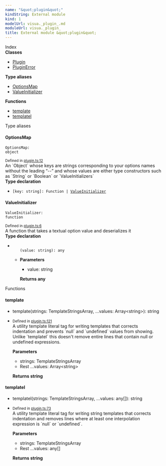 ```yaml
---
name: "&quot;plugin&quot;"
kindString: External module
kind: 1
modelUrl: visua._plugin_.md
moduleUrl: visua._plugin_
title: External module &quot;plugin&quot;
---
```








<section >
<div class="lead pb-2">Index</div>
<section class="tsd-panel tsd-index-panel">
<div class="tsd-index-content">
<section class="tsd-index-section ">
<strong>Classes</strong>
<ul>
<li class=""><a href=".visua._plugin_.plugin/" class="tsd-kind-icon">Plugin</a></li>
<li class=""><a href=".visua._plugin_.pluginerror/" class="tsd-kind-icon">Plugin<wbr>Error</a></li>
</ul>
</section>
<section class="tsd-index-section ">
<strong>Type aliases</strong>
<ul>
<li class=""><a href=".visua._plugin_/#optionsmap" class="tsd-kind-icon">Options<wbr>Map</a></li>
<li class=""><a href=".visua._plugin_/#valueinitializer" class="tsd-kind-icon">Value<wbr>Initializer</a></li>
</ul>
</section>
<section class="tsd-index-section ">
<strong>Functions</strong>
<ul>
<li class=""><a href=".visua._plugin_/#template" class="tsd-kind-icon">template</a></li>
<li class=""><a href=".visua._plugin_/#templatel" class="tsd-kind-icon">templatel</a></li>
</ul>
</section>
</div>
</section>
</section>
<section>
<div class="lead">Type aliases</div>
<section class="pb-4 pt-2 ">
<div class="d-flex flex-row">

<h4 id="optionsmap">Options<wbr>Map</h4>
</div>

<code class="tsd-signature tsd-kind-icon">Options<wbr>Map<span class="tsd-signature-symbol">:</span> <span class="tsd-signature-type">object</span></code>

<aside class="tsd-sources pb-2">
<div class="d-flex flex-column">
<small class="text-muted">Defined in <a href="https://github.com/umbopepato/visua/blob/dbefde1/src/plugin.ts#L12">plugin.ts:12</a></small>
</div>
</aside>
<div class="pt-1 tsd-comment">
<div markdown="1">
An `Object` whose keys are strings corresponding to your options names without the leading “--” and whose values
are either type constructors such as `String` or `Boolean` or `ValueInitializers`
</div>
</div>


<div class="tsd-type-declaration">
<strong>Type declaration</strong>
<ul class="tsd-parameters">
<li class="tsd-parameter-index-signature">
<code><span class="tsd-signature-symbol">[</span>key: <span class="tsd-signature-type">string</span><span class="tsd-signature-symbol">]: </span><span class="tsd-signature-type">Function</span><span class="tsd-signature-symbol"> | </span><a href=".visua._plugin_/#valueinitializer" class="tsd-signature-type">ValueInitializer</a></code>


</li>
</ul>
</div>


</section>
<section class="pb-4 pt-2 ">
<div class="d-flex flex-row">

<h4 id="valueinitializer">Value<wbr>Initializer</h4>
</div>

<code class="tsd-signature tsd-kind-icon">Value<wbr>Initializer<span class="tsd-signature-symbol">:</span> <span class="tsd-signature-type">function</span></code>

<aside class="tsd-sources pb-2">
<div class="d-flex flex-column">
<small class="text-muted">Defined in <a href="https://github.com/umbopepato/visua/blob/dbefde1/src/plugin.ts#L6">plugin.ts:6</a></small>
</div>
</aside>
<div class="pt-1 tsd-comment">
<div markdown="1">
A function that takes a textual option value and deserializes it
</div>
</div>


<div class="tsd-type-declaration">
<strong>Type declaration</strong>
<ul class="tsd-parameters">
<li class="tsd-parameter-siganture">
<ul class="tsd-signatures ">
<code class="tsd-kind-icon"><span class="tsd-signature-symbol">(</span>value<span class="tsd-signature-symbol">: </span><span class="tsd-signature-type">string</span><span class="tsd-signature-symbol">)</span><span class="tsd-signature-symbol">: </span><span class="tsd-signature-type">any</span></code>
</ul>

<ul class="tsd-descriptions">
<li class="tsd-description">


<strong>Parameters</strong>
<ul class="pl-3 pb-2 list-style-initial">
<li>
<div class="h6 mb-0">value: <span class="tsd-signature-type">string</span></div>


</li>
</ul>

<strong>Returns <span class="tsd-signature-type">any</span></strong>


</li>
</ul>
</li>
</ul>
</div>


</section>
</section>
<section>
<div class="lead">Functions</div>
<section class="pb-4 pt-2 ">
<div class="d-flex flex-row">

<h4 id="template">template</h4>
</div>

<ul class="tsd-signatures ">
<li class="tsd-signature tsd-kind-icon">template<span class="tsd-signature-symbol">(</span>strings<span class="tsd-signature-symbol">: </span><span class="tsd-signature-type">TemplateStringsArray</span>, <span class="tsd-signature-symbol">...</span>values<span class="tsd-signature-symbol">: </span><span class="tsd-signature-type">Array</span><span class="tsd-signature-symbol">&lt;</span><span class="tsd-signature-type">string</span><span class="tsd-signature-symbol">&gt;</span><span class="tsd-signature-symbol">)</span><span class="tsd-signature-symbol">: </span><span class="tsd-signature-type">string</span></li>
</ul>

<ul class="tsd-descriptions">
<li class="tsd-description">
<aside class="tsd-sources pb-2">
<div class="d-flex flex-column">
<small class="text-muted">Defined in <a href="https://github.com/umbopepato/visua/blob/dbefde1/src/plugin.ts#L121">plugin.ts:121</a></small>
</div>
</aside>
<div class="pt-1 tsd-comment">
<div markdown="1">
A utility template literal tag for writing templates that corrects indentation
and prevents `null` and `undefined` values from showing.
</div>
<div markdown="1">
Unlike `templatel` this doesn't remove entire lines that contain null or undefined expressions.

</div>
</div>


<strong>Parameters</strong>
<ul class="pl-3 pb-2 list-style-initial">
<li>
<div class="h6 mb-0">strings: <span class="tsd-signature-type">TemplateStringsArray</span></div>


</li>
<li>
<div class="h6 mb-0"><span class="badge badge-primary">Rest</span> <span class="tsd-signature-symbol">...</span>values: <span class="tsd-signature-type">Array</span><span class="tsd-signature-symbol">&lt;</span><span class="tsd-signature-type">string</span><span class="tsd-signature-symbol">&gt;</span></div>

<div class="pt-1 tsd-comment">
<div markdown="1">


</div>
</div>

</li>
</ul>

<strong>Returns <span class="tsd-signature-type">string</span></strong>


</li>
</ul>

</section>
<section class="pb-4 pt-2 ">
<div class="d-flex flex-row">

<h4 id="templatel">templatel</h4>
</div>

<ul class="tsd-signatures ">
<li class="tsd-signature tsd-kind-icon">templatel<span class="tsd-signature-symbol">(</span>strings<span class="tsd-signature-symbol">: </span><span class="tsd-signature-type">TemplateStringsArray</span>, <span class="tsd-signature-symbol">...</span>values<span class="tsd-signature-symbol">: </span><span class="tsd-signature-type">any</span><span class="tsd-signature-symbol">[]</span><span class="tsd-signature-symbol">)</span><span class="tsd-signature-symbol">: </span><span class="tsd-signature-type">string</span></li>
</ul>

<ul class="tsd-descriptions">
<li class="tsd-description">
<aside class="tsd-sources pb-2">
<div class="d-flex flex-column">
<small class="text-muted">Defined in <a href="https://github.com/umbopepato/visua/blob/dbefde1/src/plugin.ts#L73">plugin.ts:73</a></small>
</div>
</aside>
<div class="pt-1 tsd-comment">
<div markdown="1">
A utility template literal tag for writing string templates that corrects indentation
and removes lines where at least one interpolation expression is `null` or `undefined`.
</div>
</div>


<strong>Parameters</strong>
<ul class="pl-3 pb-2 list-style-initial">
<li>
<div class="h6 mb-0">strings: <span class="tsd-signature-type">TemplateStringsArray</span></div>


</li>
<li>
<div class="h6 mb-0"><span class="badge badge-primary">Rest</span> <span class="tsd-signature-symbol">...</span>values: <span class="tsd-signature-type">any</span><span class="tsd-signature-symbol">[]</span></div>

<div class="pt-1 tsd-comment">
<div markdown="1">


</div>
</div>

</li>
</ul>

<strong>Returns <span class="tsd-signature-type">string</span></strong>


</li>
</ul>

</section>
</section>

